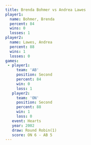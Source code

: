 ```yaml
---
title: Brenda Bohmer vs Andrea Lawes
player1:              
  name: Bohmer, Brenda
  percent: 84         
  wins: 0             
  losses: 1           
player2:              
  name: Lawes, Andrea 
  percent: 88         
  wins: 1             
  losses: 0           
games:
 - player1:          
     team: 'AB'      
     position: Second
     percent: 84     
     win: 0          
     loss: 1         
   player2:          
     team: 'ON'      
     position: Second
     percent: 88     
     win: 1          
     loss: 0         
   event: Hearts       
   year: 2002          
   draw: Round Robin(1)
   score: ON 6 - AB 5  
---
```

